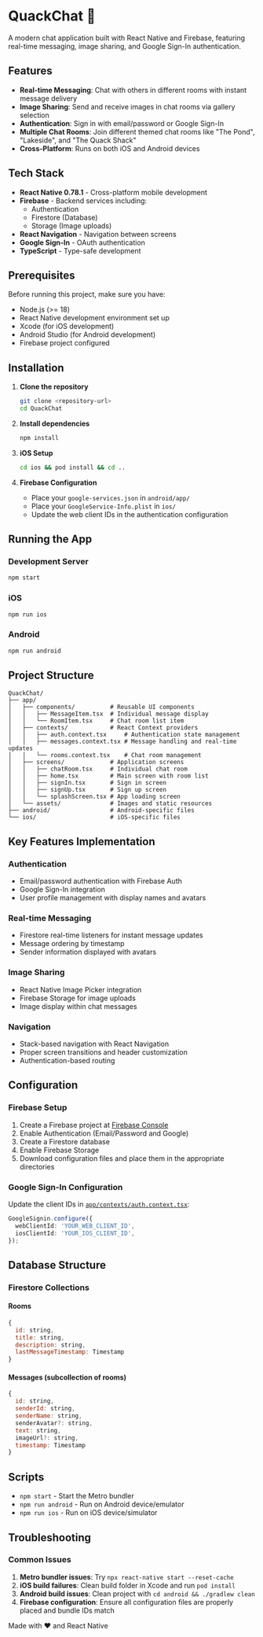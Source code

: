 # QuackChat 🦆

A modern chat application built with React Native and Firebase, featuring real-time messaging, image sharing, and Google Sign-In authentication.

## Features

- **Real-time Messaging**: Chat with others in different rooms with instant message delivery
- **Image Sharing**: Send and receive images in chat rooms via gallery selection
- **Authentication**: Sign in with email/password or Google Sign-In
- **Multiple Chat Rooms**: Join different themed chat rooms like "The Pond", "Lakeside", and "The Quack Shack"
- **Cross-Platform**: Runs on both iOS and Android devices

## Tech Stack

- **React Native 0.78.1** - Cross-platform mobile development
- **Firebase** - Backend services including:
  - Authentication
  - Firestore (Database)
  - Storage (Image uploads)
- **React Navigation** - Navigation between screens
- **Google Sign-In** - OAuth authentication
- **TypeScript** - Type-safe development

## Prerequisites

Before running this project, make sure you have:

- Node.js (>= 18)
- React Native development environment set up
- Xcode (for iOS development)
- Android Studio (for Android development)
- Firebase project configured

## Installation

1. **Clone the repository**

   ```bash
   git clone <repository-url>
   cd QuackChat
   ```

2. **Install dependencies**

   ```bash
   npm install
   ```

3. **iOS Setup**

   ```bash
   cd ios && pod install && cd ..
   ```

4. **Firebase Configuration**
   - Place your `google-services.json` in `android/app/`
   - Place your `GoogleService-Info.plist` in `ios/`
   - Update the web client IDs in the authentication configuration

## Running the App

### Development Server

```bash
npm start
```

### iOS

```bash
npm run ios
```

### Android

```bash
npm run android
```

## Project Structure

```
QuackChat/
├── app/
│   ├── components/          # Reusable UI components
│   │   ├── MessageItem.tsx  # Individual message display
│   │   └── RoomItem.tsx     # Chat room list item
│   ├── contexts/            # React Context providers
│   │   ├── auth.context.tsx     # Authentication state management
│   │   ├── messages.context.tsx # Message handling and real-time updates
│   │   └── rooms.context.tsx    # Chat room management
│   ├── screens/             # Application screens
│   │   ├── chatRoom.tsx     # Individual chat room
│   │   ├── home.tsx         # Main screen with room list
│   │   ├── signIn.tsx       # Sign in screen
│   │   ├── signUp.tsx       # Sign up screen
│   │   └── splashScreen.tsx # App loading screen
│   └── assets/              # Images and static resources
├── android/                 # Android-specific files
└── ios/                     # iOS-specific files
```

## Key Features Implementation

### Authentication

- Email/password authentication with Firebase Auth
- Google Sign-In integration
- User profile management with display names and avatars

### Real-time Messaging

- Firestore real-time listeners for instant message updates
- Message ordering by timestamp
- Sender information displayed with avatars

### Image Sharing

- React Native Image Picker integration
- Firebase Storage for image uploads
- Image display within chat messages

### Navigation

- Stack-based navigation with React Navigation
- Proper screen transitions and header customization
- Authentication-based routing

## Configuration

### Firebase Setup

1. Create a Firebase project at [Firebase Console](https://console.firebase.google.com/)
2. Enable Authentication (Email/Password and Google)
3. Create a Firestore database
4. Enable Firebase Storage
5. Download configuration files and place them in the appropriate directories

### Google Sign-In Configuration

Update the client IDs in [`app/contexts/auth.context.tsx`](app/contexts/auth.context.tsx):

```typescript
GoogleSignin.configure({
  webClientId: 'YOUR_WEB_CLIENT_ID',
  iosClientId: 'YOUR_IOS_CLIENT_ID',
});
```

## Database Structure

### Firestore Collections

#### Rooms

```javascript
{
  id: string,
  title: string,
  description: string,
  lastMessageTimestamp: Timestamp
}
```

#### Messages (subcollection of rooms)

```javascript
{
  id: string,
  senderId: string,
  senderName: string,
  senderAvatar?: string,
  text: string,
  imageUrl?: string,
  timestamp: Timestamp
}
```

## Scripts

- `npm start` - Start the Metro bundler
- `npm run android` - Run on Android device/emulator
- `npm run ios` - Run on iOS device/simulator

## Troubleshooting

### Common Issues

1. **Metro bundler issues**: Try `npx react-native start --reset-cache`
2. **iOS build failures**: Clean build folder in Xcode and run `pod install`
3. **Android build issues**: Clean project with `cd android && ./gradlew clean`
4. **Firebase configuration**: Ensure all configuration files are properly placed and bundle IDs match

Made with ❤️ and React Native
